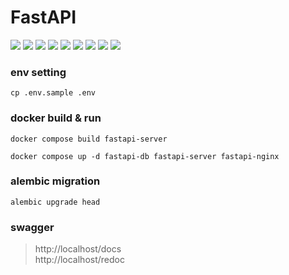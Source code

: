 # FastAPI

![](https://img.shields.io/badge/python-ffffff?style=for-the-badge&logo=python)
![](https://img.shields.io/badge/fastapi-ffffff?style=for-the-badge&logo=fastapi)
![](https://img.shields.io/badge/pytest-ffffff?style=for-the-badge&logo=pytest)
![](https://img.shields.io/badge/nginx-ffffff?style=for-the-badge&logo=nginx&logoColor=black)
![](https://img.shields.io/badge/docker-ffffff?style=for-the-badge&logo=docker)
![](https://img.shields.io/badge/postgresql-ffffff?style=for-the-badge&logo=postgresql)
![](https://img.shields.io/badge/sqlalchemy-ffffff?style=for-the-badge&logo=sqlalchemy&logoColor=black)
![](https://img.shields.io/badge/swagger-ffffff?style=for-the-badge&logo=swagger)
![](https://img.shields.io/badge/github-ffffff?style=for-the-badge&logo=github&logoColor=black)




### env setting
```shell
cp .env.sample .env
```

### docker build & run
```shell
docker compose build fastapi-server

docker compose up -d fastapi-db fastapi-server fastapi-nginx
```

### alembic migration
```shell
alembic upgrade head
```

### swagger
> http://localhost/docs  
> http://localhost/redoc